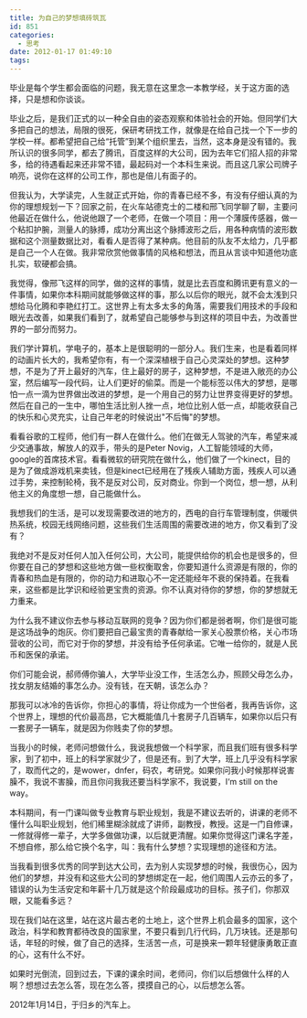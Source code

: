 ```yaml
---
title: 为自己的梦想填砖筑瓦
id: 851
categories:
  - 思考
date: 2012-01-17 01:49:10
tags:
---
```


毕业是每个学生都会面临的问题，我无意在这里念一本教学经，关于这方面的选择，只是想和你谈谈。

毕业之后，是我们正式的以一种全自由的姿态观察和体验社会的开始。但同学们大多把自己的想法，局限的很死，保研考研找工作，就像是在给自己找一个下一步的学校一样。都希望把自己给“托管”到某个组织里去，当然，这本身是没有错的。我所认识的很多同学，都去了腾讯，百度这样的大公司，因为去年它们招人招的非常多，给的待遇看起来还非常不错，最起码对一个本科生来说。而且这几家公司牌子响亮，说你在这样的公司工作，那也是倍儿有面子的。

但我认为，大学读完，人生就正式开始，你的青春已经不多，有没有仔细认真的为你的理想规划一下？回家之前，在火车站德克士的二楼和邢飞同学聊了聊，主要问他最近在做什么，他说他跟了一个老师，在做一个项目：用一个薄膜传感器，做一个粘扣护腕，测量人的脉搏，成功分离出这个脉搏波形之后，用各种病情的波形数据和这个测量数据比对，看看人是否得了某种病。他目前的队友不太给力，几乎都是自己一个人在做。我非常欣赏他做事情的风格和想法，而且从言谈中知道他功底扎实，软硬都会搞。

我觉得，像邢飞这样的同学，做的这样的事情，就是比去百度和腾讯更有意义的一件事情，如果你本科期间就能够做这样的事，那么以后你的眼光，就不会太浅到只想给马化腾和李艳红打工。这世界上有太多太多的角落，需要我们用技术的手段和眼光去改善，如果我们看到了，就希望自己能够参与到这样的项目中去，为改善世界的一部分而努力。

我们学计算机，学电子的，基本上是很聪明的一部分人。我们生来，也是看着同样的动画片长大的，我希望你有，有一个深深植根于自己心灵深处的梦想。这种梦想，不是为了开上最好的汽车，住上最好的房子，这种梦想，不是进入敞亮的办公室，然后编写一段代码，让人们更好的偷菜。而是一个能标签以伟大的梦想，是哪怕一点一滴为世界做出改进的梦想，是一个用自己的努力让世界变得更好的梦想。然后在自己的一生中，哪怕生活比别人挫一点，地位比别人低一点，却能收获自己的快乐和心灵充实，让自己年老的时候说出"不后悔"的梦想。

看看谷歌的工程师，他们有一群人在做什么。他们在做无人驾驶的汽车，希望来减少交通事故，解放人的双手，带头的是Peter Novig，人工智能领域的大师，google的首席技术官。看看微软的研究院在做什么，他们做了一个kinect，目的是为了做成游戏机来卖钱，但是kinect已经用在了残疾人辅助方面，残疾人可以通过手势，来控制轮椅，我不是反对公司，反对商业。你到一个岗位，想一想，从利他主义的角度想一想，自己能做什么。

我想我们的生活，是可以发现需要改进的地方的，西电的自行车管理制度，供暖供热系统，校园无线网络问题，这些我们生活周围的需要改进的地方，你又看到了没有？

我绝对不是反对任何人加入任何公司，大公司，能提供给你的机会也是很多的，但你要在自己的梦想和这些地方做一些权衡取舍，你要知道什么资源是有限的，你的青春和热血是有限的，你的动力和进取心不一定还能经年不衰的保持着。在我看来，这些都是比学识和经验更宝贵的资源。你不认真对待你的梦想，你的梦想就无力重来。

为什么我不建议你去参与移动互联网的竞争？因为你们都是弱者啊，你们是很可能是这场战争的炮灰。你们要把自己最宝贵的青春献给一家关心股票价格，关心市场营收的公司，而它对于你的梦想，并没有给予任何承诺。它唯一给你的，就是人民币和医保的承诺。

你们可能会说，郝师傅你骗人，大学毕业没工作，生活怎么办，照顾父母怎么办，找女朋友结婚的事怎么办。没有钱，在天朝，该怎么办？

那我可以冰冷的告诉你，你担心的事情，将让你成为一个世俗者，我再告诉你，这个世界上，理想的代价最高昂，它大概能值几十套房子几百辆车，如果你以后只有一套房子一辆车，就是因为你贱卖了你的梦想。

当我小的时候，老师问想做什么，我说我想做一个科学家，而且我们班有很多科学家，到了初中，班上的科学家就少了，但是还有。到了大学，班上几乎没有科学家了，取而代之的，是wower，dnfer，码农，考研党。如果你问我小时候那样说害臊不，我说不害臊，而且你问我我还要当科学家不，我说要，I‘m still on the way。

本科期间，有一门课叫做专业教育与职业规划，我是不建议去听的，讲课的老师不懂什么叫职业规划，他们稀里糊涂就成了讲师，副教授，教授。这是一门自修课，一修就得修一辈子，大学多做做功课，以后就更清醒。如果你觉得这门课名字差，不想自修，那么给它换个名字，叫：我有什么梦想？实现理想的途径和方法。

当我看到很多优秀的同学到达大公司，去为别人实现梦想的时候，我很伤心，因为他们的梦想，并没有和这些大公司的梦想绑定在一起，他们周围人云亦云的多了，错误的认为生活安定和年薪十几万就是这个阶段最成功的目标。孩子们，你那双眼，又能看多远？

现在我们站在这里，站在这片最古老的土地上，这个世界上机会最多的国家，这个政治，科学和教育都待改良的国家里，不要只看到几行代码，几万块钱。还是那句话，年轻的时候，做了自己的选择，生活苦一点，可是换来一颗年轻健康勇敢正直的心，这有什么不好。

如果时光倒流，回到过去，下课的课余时间，老师问，你们以后想做什么样的人啊？想想过去怎么答，现在怎么答，摸摸自己的心，以后想怎么答。

2012年1月14日，于归乡的汽车上。